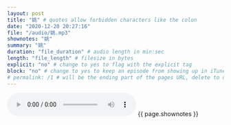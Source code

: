 ```yaml
---
layout: post
title: "姚" # quotes allow forbidden characters like the colon
date: "2020-12-20 20:27:16"
file: "/audio/姚.mp3"
shownotes: "姚"
summary: "姚"
duration: "file_duration" # audio length in min:sec
length: "file_length" # filesize in bytes
explicit: "no" # change to yes to flag with the explicit tag
block: "no" # change to yes to keep an episode from showing up in iTunes
# permalink: /1 # will be the ending part of the pages URL, delete to default to the title
---
```


<audio controls>
<source src="{{site.url}}{{site.baseurl}}{{ page.file }}" type="audio/x-mp3">
Your browser does not support the audio element.
</audio>
{{ page.shownotes }}
